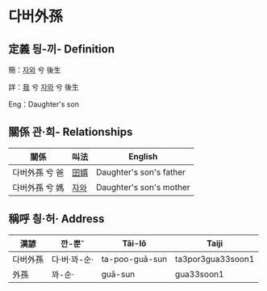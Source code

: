 # 다버外孫
## 定義 딍-끼- Definition
簡：[자와](member20.md) 兮 後生

詳：[我](member1.md) 兮 [자와](member20.md) 兮 後生

Eng：Daughter's son

## 關係 관·희- Relationships

關係 | 叫法 | English
--- | --- | --- 
다버外孫 兮 爸 | [囝婿](member68.md) | Daughter's son's father
다버外孫 兮 媽 | [자와](member20.md) | Daughter's son's mother


## 稱呼 칑·허· Address

漢諺 | 깐-뿐ˆ | Tâi-lô | Taiji
--- | --- | --- | --- 
다버外孫 | 다·버·꽈-순· | ta-poo-guā-sun | ta3por3gua33soon1 
外孫 | 꽈-순· | guā-sun | gua33soon1 
